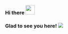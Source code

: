 ### Hi there <img src="https://raw.githubusercontent.com/iampavangandhi/iampavangandhi/master/gifs/Hi.gif" width="30px">

### Glad to see you here!  ![](https://komarev.com/ghpvc/?username=jayangshu84&color=brightgreen&style=plastic&label=PROFILE+VIEWS)

<!--
**jayangshu84/jayangshu84** is a ✨ _special_ ✨ repository because its `README.md` (this file) appears on your GitHub profile.

Here are some ideas to get you started:

- 🔭 I’m currently working on ...
- 🌱 I’m currently learning ...
- 👯 I’m looking to collaborate on ...
- 🤔 I’m looking for help with ...
- 💬 Ask me about ...
- 📫 How to reach me: ...
- 😄 Pronouns: HE/HIM
- ⚡ Fun fact: ...
-->
